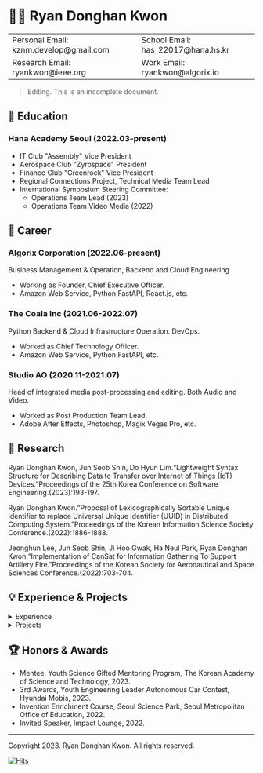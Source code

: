 # 🧑‍💻 Ryan Donghan Kwon

<table border="0">
  <tr>
    <td>Personal Email: kznm.develop@gmail.com</td>
    <td>School Email: has_22017@hana.hs.kr</td>
  </tr>
  <tr>
    <td>Research Email: ryankwon@ieee.org</td>
    <td>Work Email: ryankwon@algorix.io</td>
  </tr>
</table>

> Editing. This is an incomplete document.

## 🏫 Education

### Hana Academy Seoul (2022.03-present)
- IT Club "Assembly" Vice President
- Aerospace Club "Zyrospace" President
- Finance Club "Greenrock" Vice President
- Regional Connections Project, Technical Media Team Lead
- International Symposium Steering Committee:
  - Operations Team Lead (2023)
  - Operations Team Video Media (2022)

## 💼 Career

### Algorix Corporation (2022.06-present)
Business Management & Operation, Backend and Cloud Engineering
- Working as Founder, Chief Executive Officer.
- Amazon Web Service, Python FastAPI, React.js, etc.

### The Coala Inc (2021.06-2022.07)
Python Backend & Cloud Infrastructure Operation. DevOps.
- Worked as Chief Technology Officer.
- Amazon Web Service, Python FastAPI, etc.

### Studio AO (2020.11-2021.07)
Head of integrated media post-processing and editing. Both Audio and Video.
- Worked as Post Production Team Lead.
- Adobe After Effects, Photoshop, Magix Vegas Pro, etc.

## 📑 Research

  Ryan Donghan Kwon, Jun Seob Shin, Do Hyun Lim.“Lightweight Syntax Structure for Describing Data to Transfer over Internet of Things (IoT) Devices.”Proceedings of the 25th Korea Conference on Software Engineering.(2023):193-197.

  Ryan Donghan Kwon.“Proposal of Lexicographically Sortable Unique Identifier to replace Universal Unique Identifier (UUID) in Distributed Computing System.”Proceedings of the Korean Information Science Society Conference.(2022):1886-1888.

  Jeonghun Lee, Jun Seob Shin, Ji Hoo Gwak, Ha Neul Park, Ryan Donghan Kwon.“Implementation of CanSat for Information Gathering To Support Artillery Fire.”Proceedings of the Korean Society for Aeronautical and Space Sciences Conference.(2022):703-704.

## 💡 Experience & Projects

<details>
<summary>Experience</summary>

<h4>MODUPOP: ML + QC (2023.04) <a href="https://festa.io/events/3325">🔗</a></h4>

<h4>BespinGlobal OpsNow360 (2023.02) <a href="https://event.opsnow.com/opsnow360-conference/">🔗</a></h4>

<h4>MODUPOP: JAX/Flax (2023.02) <a href="https://festa.io/events/3118">🔗</a></h4>

<h4>Stripe Product Masterclass for SaaS & Marketplace (2023.01) <a href="https://event-us.kr/stripe/event/54391">SaaS🔗</a> <a href="https://event-us.kr/stripe/event/54392">Marketplace🔗</a></h4>

<h4>IMPACT LOUNGE - Speaker (2022.12) <a href="https://lounge.connect-impact.org/">🔗</a></h4>

<h4>Python Korea End of year Party (2022.12) <a href="https://festa.io/events/2889">🔗</a></h4>

<h4>How Startups go global with Stripe (2022.11) <a href="https://event-us.kr/stripe/event/50555">🔗</a></h4>

<h4>AWS Industry Week (2022.11) <a href="https://aws.amazon.com/ko/events/industry-week/">🔗</a></h4>

<h4>The Junior Conference: Shot 1 - Speaker (2022.07) <a href="https://festa.io/events/2433">🔗</a></h4>

<h4>WoowaBro's GoodJob Conference (2022.04) <a href="https://story.baemin.com/goodjob/">🔗</a></h4>

</details>

<details>
<summary>Projects</summary>

<h4>IoT Factory Manufacturing Execution System, Samsung H.I. (2021.05-2021.06)</h4>

<h4>Art Centre Reservation System, Hana Academy Seoul (2022.06)</h4>

<h4>Private Contents Cloud Deployment with NextCloud (2022.06)</h4>

<h4>Product Recognition Service for Visually Impaired (2022.07)</h4>

<h4>Exam Venue Inquiry System (2022.07)</h4>

<h4>IoT Water Level Reporting System, Hana Academy Seoul (2022.08)</h4>

<h4>Braillie Motion Graphics (2022.09)</h4>

<h4>Modern World Map Quiz (2022.09-2022.10)</h4>

<h4>Face Recognition Attendance System (2022.11)</h4>

</details>

## 🏆 Honors & Awards
- Mentee, Youth Science Gifted Mentoring Program, The Korean Academy of Science and Technology, 2023.
- 3rd Awards, Youth Engineering Leader Autonomous Car Contest, Hyundai Mobis, 2023.
- Invention Enrichment Course, Seoul Science Park, Seoul Metropolitan Office of Education, 2022.
- Invited Speaker, Impact Lounge, 2022.

---

Copyright 2023. Ryan Donghan Kwon. All rights reserved.

[![Hits](https://hits.seeyoufarm.com/api/count/incr/badge.svg?url=https%3A%2F%2Fryankwon.dev&count_bg=%2379C83D&title_bg=%23555555&icon=&icon_color=%23E7E7E7&title=hits&edge_flat=false)](https://hits.seeyoufarm.com)
